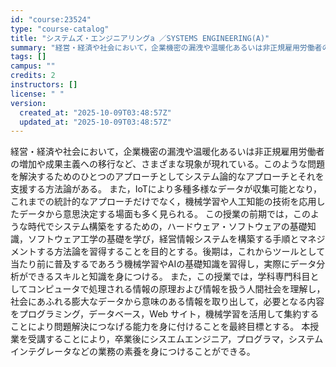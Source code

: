 ```yaml
---
id: "course:23524"
type: "course-catalog"
title: "システムズ・エンジニアリングa ／SYSTEMS ENGINEERING(A)"
summary: "経営・経済や社会において，企業機密の漏洩や温暖化あるいは非正規雇用労働者の増加や成果主義への移行など、さまざまな現象が現れている。このような問題を解決するためのひとつのアプローチとしてシステム論的なアプローチとそれを支援する方法論がある。 …"
tags: []
campus: ""
credits: 2
instructors: []
license: " "
version:
  created_at: "2025-10-09T03:48:57Z"
  updated_at: "2025-10-09T03:48:57Z"
---
```


経営・経済や社会において，企業機密の漏洩や温暖化あるいは非正規雇用労働者の増加や成果主義への移行など、さまざまな現象が現れている。このような問題を解決するためのひとつのアプローチとしてシステム論的なアプローチとそれを支援する方法論がある。 また，IoTにより多種多様なデータが収集可能となり，これまでの統計的なアプローチだけでなく，機械学習や人工知能の技術を応用したデータから意思決定する場面も多く見られる。 この授業の前期では，このような時代でシステム構築をするための，ハードウェア・ソフトウェアの基礎知識，ソフトウェア工学の基礎を学び，経営情報システムを構築する手順とマネジメントする方法論を習得することを目的とする。後期は，これからツールとして当たり前に普及するであろう機械学習やAIの基礎知識を習得し，実際にデータ分析ができるスキルと知識を身につける。 また，この授業では，学科専門科目としてコンピュータで処理される情報の原理および情報を扱う人間社会を理解し，社会にあふれる膨大なデータから意味のある情報を取り出して，必要となる内容をプログラミング，データベース，Web サイト，機械学習を活用して集約することにより問題解決につなげる能力を身に付けることを最終目標とする。 本授業を受講することにより，卒業後にシスエムエンジニア，プログラマ，システムインテグレータなどの業務の素養を身につけることができる。
